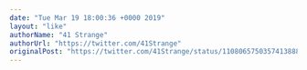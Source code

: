 ```yaml
---
date: "Tue Mar 19 18:00:36 +0000 2019"
layout: "like"
authorName: "41 Strange"
authorUrl: "https://twitter.com/41Strange"
originalPost: "https://twitter.com/41Strange/status/1108065750357413888"
---
```

